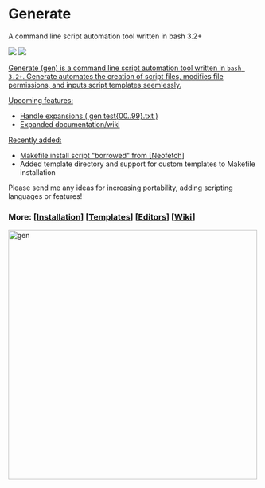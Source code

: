 # Generate
<p align="left">A command line script automation tool written in bash 3.2+</p>

<p align="left">
<a href="./LICENSE.md"><img src="https://img.shields.io/github/license/membersincewayback/gen"></a>
<a href="https://github.com/membersincewayback/gen/releases"><img src="https://img.shields.io/github/v/release/membersincewayback/gen">
</p>

Generate (gen) is a command line script automation tool written in `bash 3.2+`. Generate automates the creation of script files, modifies file permissions, and inputs script templates seemlessly.

Upcoming features:
  - Handle expansions ( gen test{00..99}.txt )
  - Expanded documentation/wiki

 Recently added:
  - Makefile install script "borrowed" from \[[Neofetch](https://github.com/dylanaraps/neofetch)\]
  - Added template directory and support for custom templates to Makefile installation

 Please send me any ideas for increasing portability, adding scripting languages or features!

### More: \[[Installation](https://github.com/membersincewayback/gen/wiki/Installation)\] \[[Templates](https://github.com/membersincewayback/gen/wiki/Templates)\] \[[Editors](https://github.com/membersincewayback/gen/wiki/Editors)\] \[[Wiki](https://github.com/membersincewayback/gen/wiki)\]

<img src="https://i.imgur.com/8vJCqwB.gif" alt="gen" align="left" height="500px">

